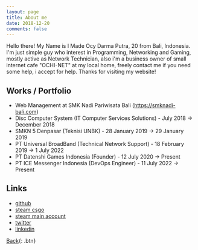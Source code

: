 ```yaml
---
layout: page
title: About me
date: 2018-12-20
comments: false
---
```

    
Hello there! My Name is I Made Ocy Darma Putra, 20 from Bali, Indonesia. I'm just simple guy who interest in Programming, Networking and Gaming, mostly active as Network Technician, also i'm a business owner of small internet cafe "OCHI-NET" at my local home, freely contact me if you need some help, i accept for help. Thanks for visiting my website!

## Works / Portfolio
* Web Management at SMK Nadi Pariwisata Bali (https://smknadi-bali.com)
* Disc Computer System (IT Computer Services Solutions) - July 2018 -> December 2018
* SMKN 5 Denpasar (Teknisi UNBK) - 28 January 2019 -> 29 January 2019
* PT Universal BroadBand (Technical Network Support) - 18 February 2019 -> 1 July 2022
* PT Datenshi Games Indonesia (Founder) - 12 July 2020 -> Present
* PT ICE Messenger Indonesia (DevOps Engineer) - 11 July 2022 -> Present

## Links
* [github](https://github.com/troke12)
* [steam csgo](http://steamcommunity.com/id/mekatukan)
* [steam main account](http://steamcommunity.com/id/troke)
* [twitter](https://twitter.com/darma_ochi)
* [linkedin](https://linkedin.com/in/troke)

[Back](https://troke.id){: .btn}
